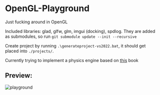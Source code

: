 # OpenGL-Playground
Just fucking around in OpenGL

Included libraries: glad, glfw, glm, imgui (docking), spdlog. They are added as submodules, so run `git submodule update --init --recursive`

Create project by running `.\generateproject-vs2022.bat`, it should get placed into `./projects/`.

Currently trying to implement a physics engine based on [this](https://www.amazon.com/Game-Physics-Engine-Development-Commercial-Grade/dp/0123819768) book

## Preview:

![playground](https://github.com/papsop/OpenGL-Playground/assets/9076709/0f2290f2-d689-438e-9faa-db5d483c8007)
